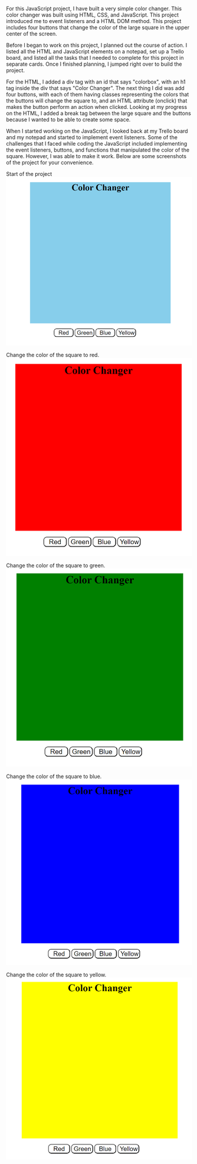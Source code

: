 For this JavaScript project, I have built a very simple color changer. This color changer was built using HTML, CSS, and JavaScript. This project introduced me to event listeners and a HTML DOM method. This project includes four buttons that change the color of the large square in the upper center of the screen.

Before I began to work on this project, I planned out the course of action. I listed all the HTML and JavaScript elements on a notepad, set up a Trello board, and listed all the tasks that I needed to complete for this project in separate cards. Once I finished planning, I jumped right over to build the project.

For the HTML, I added a div tag with an id that says "colorbox", with an h1 tag inside the div that says "Color Changer". The next thing I did was add four buttons, with each of them having classes representing the colors that the buttons will change the square to, and an HTML attribute (onclick) that makes the button perform an action when clicked. Looking at my progress on the HTML, I added a break tag between the large square and the buttons because I wanted to be able to create some space.

When I started working on the JavaScript, I looked back at my Trello board and my notepad and started to implement event listeners. Some of the challenges that I faced while coding the JavaScript included implementing the event listeners, buttons, and functions that manipulated the color of the square. However, I was able to make it work. Below are some screenshots of the project for your convenience.

Start of the project
![Color changer project](/README%20images/start.png)

Change the color of the square to red.
![Color changer project](/README%20images/red.png)

Change the color of the square to green.
![Color changer project](/README%20images/green.png)

Change the color of the square to blue.
![Color changer project](/README%20images/blue.png)

Change the color of the square to yellow.
![Color changer project](/README%20images/yellow.png)